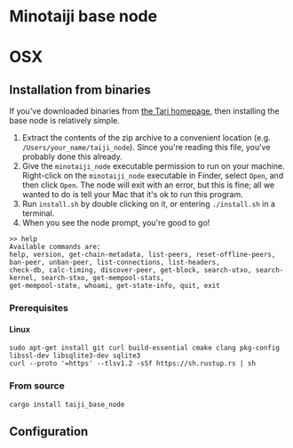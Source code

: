 # Minotaiji base node

# OSX
## Installation from binaries

If you've downloaded binaries from [the Tari homepage](https://taiji.com/downloads), then installing the base node is
relatively simple.

1. Extract the contents of the zip archive to a convenient location (e.g. `/Users/your_name/taiji_node`). Since you're
   reading this file, you've probably done this already.
2. Give the `minotaiji_node` executable permission to run on your machine. Right-click on the `minotaiji_node`
   executable in Finder, select `Open`, and then click `Open`. The node will exit with an error, but this is fine; all
   we wanted to do is tell your Mac that it's ok to run this program.
3. Run `install.sh` by double clicking on it, or entering `./install.sh` in a terminal.
4. When you see the node prompt, you're good to go!

```
>> help 
Available commands are: 
help, version, get-chain-metadata, list-peers, reset-offline-peers, ban-peer, unban-peer, list-connections, list-headers, 
check-db, calc-timing, discover-peer, get-block, search-utxo, search-kernel, search-stxo, get-mempool-stats, 
get-mempool-state, whoami, get-state-info, quit, exit
```



### Prerequisites

#### Linux
```
sudo apt-get install git curl build-essential cmake clang pkg-config libssl-dev libsqlite3-dev sqlite3
curl --proto '=https' --tlsv1.2 -sSf https://sh.rustup.rs | sh

```
### From source

```
cargo install taiji_base_node
```

## Configuration
